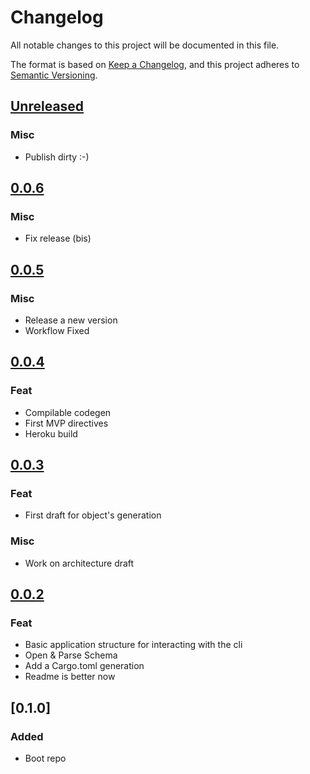 # Changelog

All notable changes to this project will be documented in this file.

The format is based on [Keep a Changelog](https://keepachangelog.com/en/1.0.0/),
and this project adheres to [Semantic Versioning](https://semver.org/spec/v2.0.0.html).

## [Unreleased]

### Misc

- Publish dirty :-)

## [0.0.6]

### Misc

-   Fix release (bis)

## [0.0.5]

### Misc

-   Release a new version
-   Workflow Fixed

## [0.0.4]

### Feat

-   Compilable codegen
-   First MVP directives
-   Heroku build

## [0.0.3]

### Feat

-   First draft for object's generation

### Misc

-   Work on architecture draft

## [0.0.2]

### Feat

-   Basic application structure for interacting with the cli
-   Open & Parse Schema
-   Add a Cargo.toml generation
-   Readme is better now

## [0.1.0]

### Added

-   Boot repo

[Unreleased]: https://github.com/Miaxos/asbru/compare/v0.0.6...HEAD

[0.0.6]: https://github.com/Miaxos/asbru/compare/v0.0.5...v0.0.6

[0.0.5]: https://github.com/Miaxos/asbru/compare/v0.0.4...v0.0.5

[0.0.4]: https://github.com/Miaxos/asbru/compare/v0.0.3...v0.0.4

[0.0.3]: https://github.com/Miaxos/asbru/compare/v0.0.2...v0.0.3

[0.0.2]: https://github.com/Miaxos/asbru/compare/v0.0.1...v0.0.2
